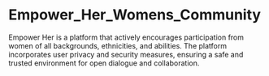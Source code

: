# Empower_Her_Womens_Community
Empower Her is a platform that actively encourages participation from women of all backgrounds, ethnicities, and abilities. The platform incorporates user privacy and security measures, ensuring a safe and trusted environment for open dialogue and collaboration.
